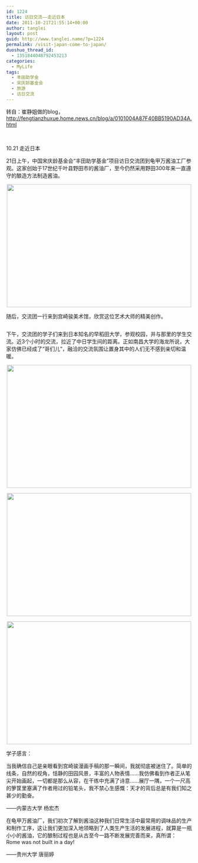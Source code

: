 ```yaml
---
id: 1224
title: 访日交流——走近日本
date: 2011-10-21T21:55:14+00:00
author: tanglei
layout: post
guid: http://www.tanglei.name/?p=1224
permalink: /visit-japan-come-to-japan/
duoshuo_thread_id:
  - 1351844048792453213
categories:
  - MyLife
tags:
  - 丰田助学金
  - 宋庆龄基金会
  - 旅游
  - 访日交流
---
```

转自：崔静姐做的blog，http://fengtianzhuxue.home.news.cn/blog/a/0101004A87F40BB5190AD34A.html

&nbsp;

10.21 走近日本
  
21日上午，中国宋庆龄基金会“丰田助学基金”项目访日交流团到龟甲万酱油工厂参观。这家创始于17世纪千叶县野田市的酱油厂，至今仍然采用野田300年来一直遵守的酿造方法制造酱油。

<p style="text-indent: 0px;" align="center">
  <a href="http://misc.home.news.cn/public/images/original/00/40/AA/1A/1A.jpg" target="_blank"><img style="width: 500px; height: 333px;" src="http://misc.home.news.cn/public/images/original/00/40/AA/1A/1A.jpg" alt="" width="500" height="333" border="0" /></a>
</p>

随后，交流团一行来到宫崎骏美术馆，欣赏这位艺术大师的精美创作。

<p style="text-indent: 0px;" align="center">
  <a href="http://misc.home.news.cn/public/images/original/00/40/AA/1B/1B.jpg" target="_blank"><img src="http://misc.home.news.cn/public/images/original/00/40/AA/1B/1B.jpg" alt="" border="0" /></a>
</p>

下午，交流团的学子们来到日本知名的早稻田大学，参观校园，并与那里的学生交流。近3个小时的交流，拉近了中日学生间的距离。正如南昌大学的海龙所说，大家仿佛已经成了“哥们儿”，融洽的交流氛围让置身其中的人们无不感到亲切和温暖。

<p style="text-indent: 0px;" align="center">
  <a href="http://misc.home.news.cn/public/images/original/00/40/AA/1C/1C.jpg" target="_blank"><img style="width: 500px; height: 333px;" src="http://misc.home.news.cn/public/images/original/00/40/AA/1C/1C.jpg" alt="" width="500" height="333" border="0" /></a>
</p>

<p style="text-indent: 0px;" align="center">
  <a href="http://misc.home.news.cn/public/images/original/00/40/AA/1D/1D.jpg" target="_blank"><img style="width: 500px; height: 333px;" src="http://misc.home.news.cn/public/images/original/00/40/AA/1D/1D.jpg" alt="" width="500" height="333" border="0" /></a>
</p>

<p style="text-indent: 0px;" align="center">
  <a href="http://misc.home.news.cn/public/images/original/00/40/AA/1E/1E.jpg" target="_blank"><img style="width: 500px; height: 333px;" src="http://misc.home.news.cn/public/images/original/00/40/AA/1E/1E.jpg" alt="" width="500" height="333" border="0" /></a>
</p>

学子感言：

当我确信自己是亲眼看到宫崎骏漫画手稿的那一瞬间，我就彻底被迷住了。简单的线条，自然的视角，恬静的田园风景，丰富的人物表情……我仿佛看到作者正从笔尖开始画起，一切都是那么从容，在干练中充满了诗意……展厅一隅，一个一尺高的箩筐里塞满了作者用过的铅笔头，我不禁心生感慨：天才的背后总是有我们知之甚少的勤奋。

——内蒙古大学 杨宏杰

在龟甲万酱油厂，我们初次了解到酱油这种我们日常生活中最常用的调味品的生产和制作工序，这让我们更加深入地领略到了人类生产生活的发展进程，就算是一瓶小小的酱油，它的酿制过程也是从古至今一路不断发展完善而来，真所谓：Rome was not built in a day!

——贵州大学 唐丽婷